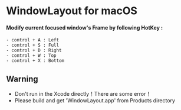 # WindowLayout for macOS

#### Modify current focused window's Frame by following HotKey :
```
- control + A : Left
- control + S : Full
- control + D : Right
- control + W : Top
- control + X : Bottom
```

## Warning
- Don't run in the Xcode directly！There are some error！
- Please build and get 'WindowLayout.app' from Products directory
